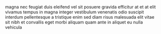 magna nec feugiat duis eleifend vel sit posuere gravida efficitur at et at elit
vivamus tempus in magna integer vestibulum venenatis odio suscipit interdum
pellentesque a tristique enim sed diam risus malesuada elit vitae sit nibh et
convallis eget morbi aliquam quam ante in aliquet eu nulla vehicula